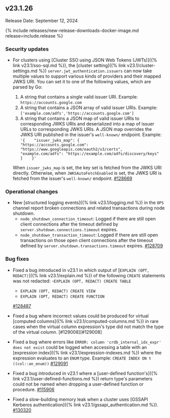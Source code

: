 ## v23.1.26

Release Date: September 12, 2024

{% include releases/new-release-downloads-docker-image.md release=include.release %}
<h3 id="v23-1-26-security-updates">Security updates</h3>

- For clusters using [Cluster SSO using JSON Web Tokens (JWTs)]({% link v23.1/sso-sql.md %}), the [cluster setting]({% link v23.1/cluster-settings.md %}) `server.jwt_authentication.issuers` can now take multiple values to support various kinds of providers and their mapped JWKS URI. You can set it to one of the following values, which are parsed by Go:
  1. A string that contains a single valid issuer URI. Example: `https://accounts.google.com`
  1. A string that contains a JSON array of valid issuer URIs. Example: `['example.com/adfs','https://accounts.google.com']`
  1. A string that contains a JSON map of valid issuer URIs to corresponding JWKS URIs and deserialized into a map of issuer URLs to corresponding JWKS URIs. A JSON map overrides the JWKS URI published in the issuer's `well-known/` endpoint. Example: `'{    "issuer_jwks_map": {        "https://accounts.google.com": "https://www.googleapis.com/oauth2/v3/certs",        "example.com/adfs": "https://example.com/adfs/discovery/keys"     }    }'`

    When `issuer_jwks_map` is set, the key set is fetched from the JWKS URI directly. Otherwise, when `JWKSAutoFetchEnabled` is set, the JWKS URI is fetched from the issuer's `well-known/` endpoint. [#128669][#128669]

<h3 id="v23-1-26-operational-changes">Operational changes</h3>

- New [structured logging events]({% link v23.1/logging.md %}) in the `OPS` channel report broken connections and related transactions during node shutdown.
  - `node_shutdown_connection_timeout`: Logged if there are still open client connections after the timeout defined by `server.shutdown.connections.timeout` expires.
  - `node_shutdown_transaction_timeout`: Logged if there are still open transactions on those open client connections after the timeout defined by `server.shutdown.transactions.timeout` expires. [#128709][#128709]

<h3 id="v23-1-26-bug-fixes">Bug fixes</h3>

- Fixed a bug introduced in v23.1 in which output of [`EXPLAIN (OPT, REDACT)`]({% link v23.1/explain.md %}) of the following `CREATE` statements was not redacted:
  -`EXPLAIN (OPT, REDACT) CREATE TABLE`
  - `EXPLAIN (OPT, REDACT) CREATE VIEW`
  - `EXPLAIN (OPT, REDACT) CREATE FUNCTION`

  [#128487][#128487]
- Fixed a bug where incorrect values could be produced for virtual [computed columns]({% link v23.1/computed-columns.md %}) in rare cases when the virtual column expression's type did not match the type of the virtual column. [#129008][#129008]
- Fixed a bug where errors like `ERROR: column 'crdb_internal_idx_expr' does not exist` could be logged when accessing a table with an [expression index]({% link v23.1/expression-indexes.md %}) where the expression evaluates to an `ENUM` type. Example: `CREATE INDEX ON t ((col::an_enum))` [#129091][#129091]
- Fixed a bug introduced in v23.1 where a [user-defined function's]({% link v23.1/user-defined-functions.md %}) return type's parameters could not be named when dropping a user-defined function or procedure. [#115906][#115906]
- Fixed a slow-building memory leak when a cluster uses [GSSAPI Kerberos authentication]({% link v23.1/gssapi_authentication.md %}). [#130320][#130320]

[#115906]: https://github.com/cockroachdb/cockroach/pull/115906
[#128487]: https://github.com/cockroachdb/cockroach/pull/128487
[#128669]: https://github.com/cockroachdb/cockroach/pull/128669
[#128709]: https://github.com/cockroachdb/cockroach/pull/128709
[#129091]: https://github.com/cockroachdb/cockroach/pull/129091
[#130320]: https://github.com/cockroachdb/cockroach/pull/130320
